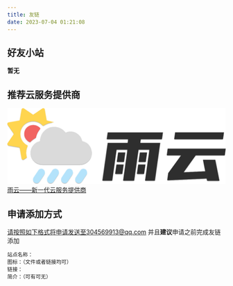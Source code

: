 ```yaml
---
title: 友链
date: 2023-07-04 01:21:08
---
```

## 好友小站

**暂无**

## 推荐云服务提供商

[![雨云](logo-rainyun.png)雨云——新一代云服务提供商](https://www.rainyun.com/MjI0MDE=_)

## 申请添加方式

请按照如下格式将申请发送至304569913@qq.com
并且**建议**申请之前完成友链添加

```markdown
站点名称：
图标：（文件或者链接均可）
链接：
简介：（可有可无）
```
